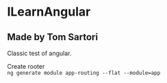 # ILearnAngular
## Made by Tom Sartori

Classic test of angular. 


Create rooter  
`ng generate module app-routing --flat --module=app`
